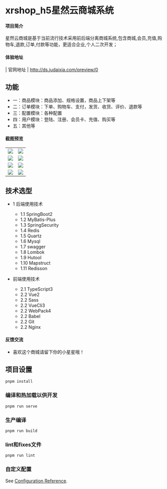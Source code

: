 # xrshop_h5星然云商城系统

#### 项目简介
星然云商城是基于当前流行技术采用前后端分离商城系统,包含商城,会员,充值,购物车,退款,订单,付款等功能，更适合企业,个人二次开发；


#### 体验地址

|   官网地址  |    http://ds.judaixia.com/preview/0


## 功能

* 一：商品模块：商品添加、规格设置，商品上下架等
* 二：订单模块：下单、购物车、支付，发货、收货、评价、退款等
* 三：配置模块：各种配置
* 四：用户模块：登陆、注册、会员卡、充值、购买等
* 五：其他等

#### 截图预览
<table>
    <tr>
        <td><img src="https://github.com/xrshop/xrshop_h5/blob/master/public/mdImages/1.png"/></td>
        <td><img src="https://github.com/xrshop/xrshop_h5/blob/master/public/mdImages/2.png"/></td>
    </tr>
    <tr>
        <td><img src="https://github.com/xrshop/xrshop_h5/blob/master/public/mdImages/3.png"/></td>
        <td><img src="https://github.com/xrshop/xrshop_h5/blob/master/public/mdImages/4.png"/></td>
    </tr>
    <tr>
        <td><img src="https://github.com/xrshop/xrshop_h5/blob/master/public/mdImages/5.png"/></td>
        <td><img src="https://github.com/xrshop/xrshop_h5/blob/master/public/mdImages/6.png"/></td>
    </tr>
    <tr>
        <td><img src="https://github.com/xrshop/xrshop_h5/blob/master/public/mdImages/7.png"/></td>
        <td><img src="https://github.com/xrshop/xrshop_h5/blob/master/public/mdImages/8.png"/></td>
    </tr>
</table>


## 技术选型
* 1 后端使用技术
    * 1.1 SpringBoot2
    * 1.2 MyBatis-Plus
    * 1.3 SpringSecurity
    * 1.4 Redis
    * 1.5 Quartz
    * 1.6 Mysql
    * 1.7 swagger
    * 1.8 Lombok
    * 1.9 Hutool
    * 1.10 Mapstruct
    * 1.11 Redisson
        
* 前端使用技术
    * 2.1 TypeScript3
    * 2.2 Vue2
    * 2.2 Sass
    * 2.2 VueCli3
    * 2.2 WebPack4
    * 2.2 Babel
    * 2.2 Git
    * 2.2 Nginx​



	
#### 反馈交流
- 喜欢这个商城请留下你的小星星哦！

## 项目设置
```
pnpm install
```

### 编译和热加载以供开发
```
pnpm run serve
```

### 生产编译
```
pnpm run build
```

### lint和fixes文件
```
pnpm run lint
```

### 自定义配置
See [Configuration Reference](https://cli.vuejs.org/config/).
